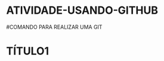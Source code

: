 # ATIVIDADE-USANDO-GITHUB
#COMANDO PARA REALIZAR UMA GIT
<HTML>
<HEAD><TITLE>ATIVIDADE DE VERSIONAMENTO</TITLE></HEAD>
<BODY>
   <H1> TÍTULO1 </H1>
</BODY>
</HTML>

